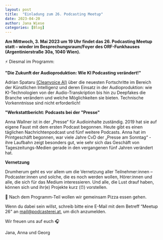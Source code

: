```yaml
---
layout: post
title:  "Einladung zum 26. Podcasting Meetup"
date: 2023-04-20
author: Jana Wiese
categories: [Blog]
---
```


**Am Mittwoch, 3. Mai 2023 um 19 Uhr findet das 26. Podcasting Meetup statt – wieder im Besprechungsraum/Foyer des ORF-Funkhauses (Argentinierstraße 30a, 1040 Wien).**

⚡ Diesmal im Programm:

**"Die Zukunft der Audioproduktion: Wie KI Podcasting verändert!"**

Adrian Spataru [(Cleanvoice AI)](https://cleanvoice.ai/) über die neuesten Fortschritte im Bereich der Künstlichen Intelligenz und deren Einsatz in der Audioproduktion: wie KI-Technologien von der Audio-Transkription bis hin zu Deepfakes die Branche verändern und welche Möglichkeiten sie bieten. Technische Vorkenntnisse sind nicht erforderlich!

**"Werkstattbericht: Podcasts bei der "Presse"**

Anna Wallner ist in der „Presse“ für Audioinhalte zuständig. 2019 hat sie auf eigene Faust mit dem ersten Podcast begonnen. Heute gibt es einen täglichen Nachrichtenpodcast und fünf weitere Podcasts. Anna hat im Printgeschäft begonnen, war viele Jahre CvD der „Presse am Sonntag“ - ihre Laufbahn zeigt besonders gut, wie sehr sich das Geschäft von Tageszeitungs-Medien gerade in den vergangenen fünf Jahren verändert hat.

**Vernetzung**

Drumherum geht es vor allem um die Vernetzung aller Teilnehmer:innen – Podcaster:innen und solche, die es noch werden wollen, Hörer:innen und alle, die sich für das Medium interessieren. Und alle, die Lust drauf haben, können sich und ihr(e) Projekte kurz (⏰) vorstellen.

🍕 Nach dem Programm-Teil wollen wir gemeinsam Pizza essen gehen.

Wenn du dabei sein willst, schreib bitte eine E-Mail mit dem Betreff “Meetup 26" an mail@podcasterei.at, um dich anzumelden.

Wir freuen uns auf euch 🎧

Jana, Anna und Georg

